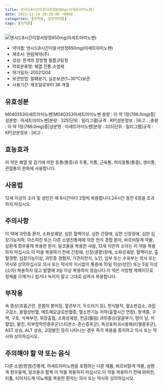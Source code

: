 ```yaml
---
title: 엔시드8시간이알서방정650mg(아세트아미노펜)
date: 2021-11-24 20:20:00 +0800
categories: [의약품, 일반의약품]
tags: [의약품]
---
```

![엔시드8시간이알서방정650mg(아세트아미노펜)](https://nedrug.mfds.go.kr/pbp/cmn/itemImageDownload/1N8nQbYPpWe)

- 약이름: 엔시드8시간이알서방정650mg(아세트아미노펜)
- 제조사: 한림제약(주)
- 성상: 흰색의 장방형 필름코팅정
- 약효분류명: 해열.진통.소염제
- 허가일자: 20021204
- 보관방법: 밀폐용기, 실온보관(1~30℃)보관
- 사용기간: 제조일로부터 36 개월
## 유효성분
M040353아세트아미노펜|M040353아세트아미노펜
총량 : 이 약 1정(786.0mg)중|성분명 : 아세트아미노펜|분량 : 325|단위 : 밀리그램|규격 : KP|성분정보 : |비고 : ;총량 : 이 약 1정(786.0mg)중|성분명 : 아세트아미노펜|분량 : 325|단위 : 밀리그램|규격 : KP|성분정보 : |비고 :
## 효능효과
이 약은 해열 및 감기에 의한 동통(통증)과 두통, 치통, 근육통, 허리동통(통증), 생리통, 관절통의 완화에 사용합니다.
## 사용법
12세 이상의 소아 및 성인은 매 8시간마다 2정씩 복용합니다.24시간 동안 6정을 초과하지 마십시오.
## 주의사항
이 약에 과민증 환자, 소화성궤양, 심한 혈액이상, 심한 간장애, 심한 신장장애, 심한 심장기능저하, 아스피린 또는 다른 소염진통제에 의한 천식 경험 환자, 바르비탈계 약물, 삼환계 항우울제 복용한 환자, 알코올을 복용한 사람, 12세 미만의 소아는 이 약을 복용하지 마십시오.이 약을 복용하기 전에 간장애, 신장(콩팥)장애, 소화성궤양, 혈액이상, 출혈경향, 심장기능이상, 과민증 경험자, 기관지천식, 노인, 임부 또는 수유부는 의사 또는 약사와 상의하십시오.의사 또는 약사의 지시없이 통증에 10일 이상(성인) 또는 5일 이상(소아) 복용하지 않고 발열에 3일 이상 복용하지 않습니다.이 약은 서방형 제제이므로 정제를 으깨거나 씹거나 녹이지 말고 그대로 삼켜서 복용합니다.
## 부작용
쇽 증상(호흡곤란, 온몸이 붉어짐, 혈관부기, 두드러기 등), 천식발작, 혈소판감소, 과립구감소, 용혈성빈혈, 메트헤모글로빈혈증, 혈소판기능 저하(출혈시간 연장), 청색증, 구역, 구토, 식욕부진, 위장출혈, 소화성궤양, 천공(뚫림) 과민증상(얼굴부기, 땀이 남, 저혈압), 발진, 피부점막안증후군(스티븐스-존슨증후군), 독성표피괴사용해(리엘증후군), AST 상승, ALT 상승, 고정발진 등이 나타나는 경우 즉각 복용을 중지하고 의사 또는 약사와 상의하십시오.
## 주의해야 할 약 또는 음식
다른 소염(항염)진통제, 아세트아미노펜을 포함하는 다른 제품, 바르비탈계 약물, 삼환계 항우울제, 알코올과 함께 이 약을 복용하지 마십시오.이 약을 복용하기 전에 와파린, 리튬, 티아지드계 이뇨제를 복용한 환자는 의사 또는 약사와 상의하십시오.
